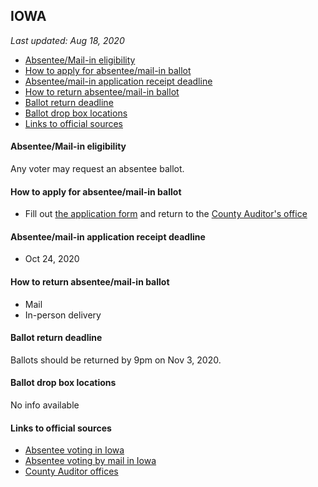 ## IOWA

*Last updated: Aug 18, 2020*

* [Absentee/Mail-in eligibility](#absenteemail-in-eligibility)
* [How to apply for absentee/mail-in ballot](#how-to-apply-for-absenteemail-in-ballot)
* [Absentee/mail-in application receipt deadline](#absenteemail-in-application-receipt-deadline)
* [How to return absentee/mail-in ballot](#how-to-return-absenteemail-in-ballot)
* [Ballot return deadline](#ballot-return-deadline)
* [Ballot drop box locations](#ballot-drop-box-locations)
* [Links to official sources](#links-to-official-sources)


#### Absentee/Mail-in eligibility
Any voter may request an absentee ballot.


#### How to apply for absentee/mail-in ballot
* Fill out [the application form](https://sos.iowa.gov/elections/pdf/absenteeballotapp.pdf) and return to the [County Auditor's office](https://sos.iowa.gov/elections/auditors/auditorslist.html)


#### Absentee/mail-in application receipt deadline
* Oct 24, 2020


#### How to return absentee/mail-in ballot
* Mail
* In-person delivery


#### Ballot return deadline
Ballots should be returned by 9pm on Nov 3, 2020.


#### Ballot drop box locations
No info available


#### Links to official sources
* [Absentee voting in Iowa](https://sos.iowa.gov/elections/electioninfo/absenteeinfo.html)
* [Absentee voting by mail in Iowa](https://sos.iowa.gov/elections/electioninfo/absenteemail.html)
* [County Auditor offices](https://sos.iowa.gov/elections/auditors/auditorslist.html)
